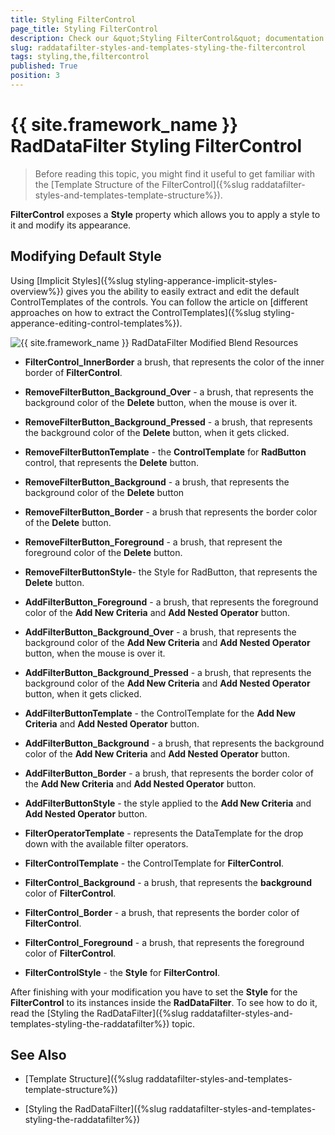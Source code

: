 ```yaml
---
title: Styling FilterControl
page_title: Styling FilterControl
description: Check our &quot;Styling FilterControl&quot; documentation article for the RadDataFilter {{ site.framework_name }} control.
slug: raddatafilter-styles-and-templates-styling-the-filtercontrol
tags: styling,the,filtercontrol
published: True
position: 3
---
```


# {{ site.framework_name }} RadDataFilter Styling FilterControl


>Before reading this topic, you might find it useful to get familiar with the [Template Structure of the FilterControl]({%slug raddatafilter-styles-and-templates-template-structure%}).
        

__FilterControl__ exposes a __Style__ property which allows you to apply a style to it and modify its appearance.
      

## Modifying Default Style

Using [Implicit Styles]({%slug styling-apperance-implicit-styles-overview%}) gives you the ability to easily extract and edit the default ControlTemplates of the controls. You can follow the article on [different approaches on how to extract the ControlTemplates]({%slug styling-apperance-editing-control-templates%}).

![{{ site.framework_name }} RadDataFilter Modified Blend Resources](images/RadDataFilter_StylesAndTemplates_StylingTheFilterControl_01.png)


* **FilterControl_InnerBorder** a brush, that represents the color of the inner border of __FilterControl__.
            

*  **RemoveFilterButton_Background_Over** - a brush, that represents the background color of the __Delete__ button, when the mouse is over it.
            

* **RemoveFilterButton_Background_Pressed** - a brush, that represents the background color of the __Delete__ button, when it gets clicked.
            

* __RemoveFilterButtonTemplate__ - the __ControlTemplate__ for __RadButton__ control, that represents the __Delete__ button.
            

* **RemoveFilterButton_Background** - a brush, that represents the background color of the __Delete__ button
            

* **RemoveFilterButton_Border** - a brush that represents the border color of the __Delete__ button.
            

* **RemoveFilterButton_Foreground** - a brush, that represent the foreground color of the __Delete__ button.
            

* __RemoveFilterButtonStyle__- the Style for RadButton, that represents the __Delete__ button.
            

* **AddFilterButton_Foreground** - a brush, that represents the foreground color of the __Add New Criteria__ and __Add Nested Operator__ button.
            

* **AddFilterButton_Background_Over** - a brush, that represents the background color of the __Add New Criteria__ and __Add Nested Operator__ button, when the mouse is over it.
            

* __AddFilterButton_Background_Pressed__ - a brush, that represents the background color of the __Add New Criteria__ and __Add Nested Operator__ button, when it gets clicked.
            

* __AddFilterButtonTemplate__ - the ControlTemplate for the __Add New Criteria__ and __Add Nested Operator__ button.
            

* **AddFilterButton_Background** - a brush, that represents the background color of the __Add New Criteria__ and __Add Nested Operator__ button.
            

* **AddFilterButton_Border** - a brush, that represents the border color of the __Add New Criteria__ and __Add Nested Operator__ button.
            

* __AddFilterButtonStyle__ - the style applied to the __Add New Criteria__ and __Add Nested Operator__ button.
            

* __FilterOperatorTemplate__ - represents the DataTemplate for the drop down with the available filter operators.
            

* __FilterControlTemplate__ - the ControlTemplate for __FilterControl__.
            

* **FilterControl_Background** - a brush, that represents the __background__ color of __FilterControl__.
            

* **FilterControl_Border** - a brush, that represents the border color of __FilterControl__.
            

* **FilterControl_Foreground** - a brush, that represents the foreground color of __FilterControl__.
            

* __FilterControlStyle__ - the __Style__ for __FilterControl__.
            

After finishing with your modification you have to set the __Style__ for the __FilterControl__ to its instances inside the __RadDataFilter__. To see how to do it, read the [Styling the RadDataFilter]({%slug raddatafilter-styles-and-templates-styling-the-raddatafilter%}) topic.
        

## See Also

 * [Template Structure]({%slug raddatafilter-styles-and-templates-template-structure%})

 * [Styling the RadDataFilter]({%slug raddatafilter-styles-and-templates-styling-the-raddatafilter%})
